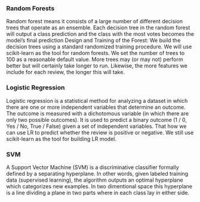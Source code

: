### Random Forests
Random forest means it consists of a large number of different decision trees that operate as an ensemble. Each decision tree in the random forest will output a class prediction and the class with the most votes becomes the model’s final prediction
Design and Training of the Forest:  We build the decision trees using a standard randomized training procedure. We will use scikit-learn as the tool for random forests. We set the number of trees to 100 as a reasonable default value. More trees may (or may not) perform better but will certainly take longer to run. Likewise, the more features we include for each review, the longer this will take.


### Logistic Regression
Logistic regression is a statistical method for analyzing a dataset in which there are one or more independent variables that determine an outcome. The outcome is measured with a dichotomous variable (in which there are only two possible outcomes). It is used to predict a binary outcome (1 / 0, Yes / No, True / False) given a set of independent variables.
That how we can use LR to predict whether the review is positive or negative. We still use scikit-learn as the tool for building LR model.


### SVM
A Support Vector Machine (SVM) is a discriminative classifier formally defined by a separating hyperplane. In other words, given labeled training data (supervised learning), the algorithm outputs an optimal hyperplane which categorizes new examples. In two dimentional space this hyperplane is a line dividing a plane in two parts where in each class lay in either side.
